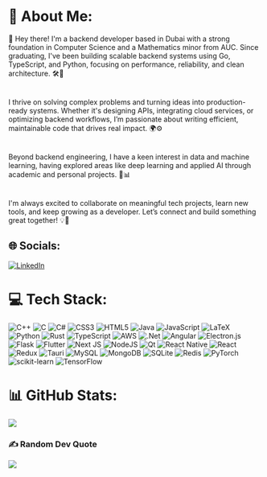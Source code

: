 # 💫 About Me:
👋 Hey there! I'm a backend developer based in Dubai with a strong foundation in Computer Science and a Mathematics minor from AUC. Since graduating, I've been building scalable backend systems using Go, TypeScript, and Python, focusing on performance, reliability, and clean architecture. 🛠️🚀<br><br>  
I thrive on solving complex problems and turning ideas into production-ready systems. Whether it's designing APIs, integrating cloud services, or optimizing backend workflows, I’m passionate about writing efficient, maintainable code that drives real impact. 🌍⚙️<br><br>  
Beyond backend engineering, I have a keen interest in data and machine learning, having explored areas like deep learning and applied AI through academic and personal projects. 🧠📊<br><br>  
I'm always excited to collaborate on meaningful tech projects, learn new tools, and keep growing as a developer. Let’s connect and build something great together! 💡💬


## 🌐 Socials:
[![LinkedIn](https://img.shields.io/badge/LinkedIn-%230077B5.svg?logo=linkedin&logoColor=white)](https://linkedin.com/in/https://www.linkedin.com/in/salma-aly-4344241b6/) 

# 💻 Tech Stack:
![C++](https://skillicons.dev/icons?i=cpp)
![C](https://skillicons.dev/icons?i=c)
![C#](https://skillicons.dev/icons?i=cs)
![CSS3](https://skillicons.dev/icons?i=css)
![HTML5](https://skillicons.dev/icons?i=html)
![Java](https://skillicons.dev/icons?i=java)
![JavaScript](https://skillicons.dev/icons?i=js)
![LaTeX](https://skillicons.dev/icons?i=latex)
![Python](https://skillicons.dev/icons?i=py)
![Rust](https://skillicons.dev/icons?i=rust)
![TypeScript](https://skillicons.dev/icons?i=ts)
![AWS](https://skillicons.dev/icons?i=aws)
![.Net](https://skillicons.dev/icons?i=dotnet)
![Angular](https://skillicons.dev/icons?i=angular)
![Electron.js](https://skillicons.dev/icons?i=electron)
![Flask](https://skillicons.dev/icons?i=flask)
![Flutter](https://skillicons.dev/icons?i=flutter)
![Next JS](https://skillicons.dev/icons?i=nextjs)
![NodeJS](https://skillicons.dev/icons?i=nodejs)
![Qt](https://skillicons.dev/icons?i=qt)
![React Native](https://skillicons.dev/icons?i=react)
![React](https://skillicons.dev/icons?i=react)
![Redux](https://skillicons.dev/icons?i=redux)
![Tauri](https://skillicons.dev/icons?i=tauri)
![MySQL](https://skillicons.dev/icons?i=mysql)
![MongoDB](https://skillicons.dev/icons?i=mongodb)
![SQLite](https://skillicons.dev/icons?i=sqlite)
![Redis](https://skillicons.dev/icons?i=redis)
![PyTorch](https://skillicons.dev/icons?i=pytorch)
![scikit-learn](https://skillicons.dev/icons?i=scikitlearn)
![TensorFlow](https://skillicons.dev/icons?i=tensorflow)
# 📊 GitHub Stats:
![](https://github-readme-stats.vercel.app/api/top-langs/?username=itissalma&theme=dark&hide_border=false&include_all_commits=false&count_private=false&layout=compact)

### ✍️ Random Dev Quote
![](https://quotes-github-readme.vercel.app/api?type=horizontal&theme=radical)
